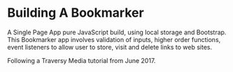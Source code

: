 # Building A Bookmarker

A Single Page App pure JavaScript build, using local storage and Bootstrap. This Bookmarker app involves validation of inputs, higher order functions, event listeners to allow user to store, visit and delete links to web sites.

Following a Traversy Media tutorial from June 2017.

